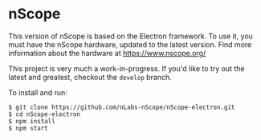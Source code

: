 # nScope

This version of nScope is based on the Electron framework. To use it, you must have the nScope hardware, updated to the latest version. Find more information about the hardware at https://www.nscope.org/


This project is very much a work-in-progress. If you'd like to try out the latest and greatest, checkout the `develop` branch.


To install and run:
```
$ git clone https://github.com/nLabs-nScope/nScope-electron.git
$ cd nScope-electron
$ npm install
$ npm start
```
